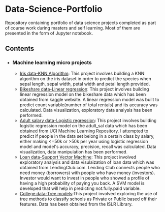 # Data-Science-Portfolio

Repository containing portfolio of data science projects completed as part of course work during masters and self learning. Most of them are presented in the form of Jupyter notebook.

## Contents
- ### Machine learning micro projects

     - [Iris data-KNN Algorithm](https://github.com/roshinireddy/Data-Science-Portfolio/blob/master/ML%20micro%20projects/Iris%20data-Knn%20Algorithm.ipynb): This project involves building a KNN algorithm on the iris dataset in order to predict the species when sepal length, sepal width, petal width and petal length provided.
     - [Bikeshare data-Linear regression](https://github.com/roshinireddy/Data-Science-Portfolio/blob/master/ML%20micro%20projects/Bikeshare%20data-Linear%20regression.ipynb): This project involves building linear regression model on the bikeshare data which has been obtained from kaggle website. A linear regression model was built to predict count variable(number of total rentals) and its accuracy was calculated. Data visualization, exploratory data analysis has been performed.
     - [Adult salary data-Logistic regression](https://github.com/roshinireddy/Data-Science-Portfolio/blob/master/ML%20micro%20projects/adult%20salary%20data-Logistic%20regression.ipynb): This project involves building logistic regression model on the adult_sal data which has been obtained from UCI Machine Learning Repository. I attempted to predict if people in the data set belong in a certain class by salary, either making <=50k or >50k per year using logistic regression model and model's accuracy, precision, recall was calculated. Data visualization, data manipulation has been performed.
     - [Loan data-Support Vector Machine](https://github.com/roshinireddy/Data-Science-Portfolio/blob/master/ML%20micro%20projects/Loan%20data-Support%20Vector%20Machine.ipynb): This project involved exploratory analysis and data visulaization of loan data which was obtained from LendingClub.com. Lending Club connects people who need money (borrowers) with people who have money (investors). Investor would want to invest in people who showed a profile of having a high probability of paying you back. A SVM model is developed that will help in predicting not.fully.paid variable.
     - [College data-Tree models](https://github.com/roshinireddy/Data-Science-Portfolio/blob/master/ML%20micro%20projects/College%20data-Tree%20models.ipynb):This project involved exploring the use of tree methods to classify schools as Private or Public based off their features. Data has been obtained from the ISLR Library.
